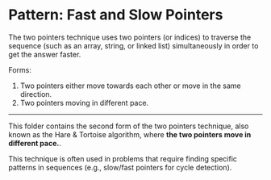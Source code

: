 # Pattern: Fast and Slow Pointers

The two pointers technique uses two pointers (or indices) to traverse the sequence (such as an array, string, or linked list) simultaneously in order to get the answer faster.

Forms:

1. Two pointers either move towards each other or move in the same direction.
2. Two pointers moving in different pace.

---

This folder contains the second form of the two pointers technique, also known as the Hare & Tortoise algorithm, where **the two pointers move in different pace.**.

This technique is often used in problems that require finding specific patterns in sequences (e.g., slow/fast pointers for cycle detection).
